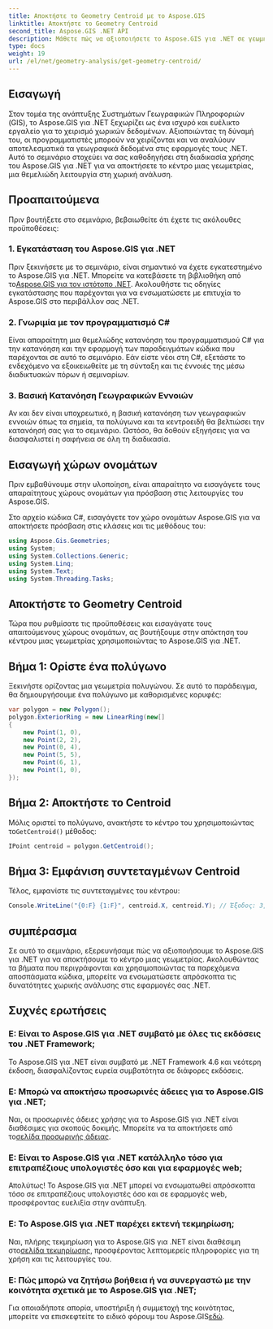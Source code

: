 ```yaml
---
title: Αποκτήστε το Geometry Centroid με το Aspose.GIS
linktitle: Αποκτήστε το Geometry Centroid
second_title: Aspose.GIS .NET API
description: Μάθετε πώς να αξιοποιήσετε το Aspose.GIS για .NET σε γεωμετρικά centrroids μέσω αυτής της περιεκτικής. Ενσωματώστε απρόσκοπτα τη χωρική ανάλυση στις εφαρμογές σας .NET.
type: docs
weight: 19
url: /el/net/geometry-analysis/get-geometry-centroid/
---
```

## Εισαγωγή
Στον τομέα της ανάπτυξης Συστημάτων Γεωγραφικών Πληροφοριών (GIS), το Aspose.GIS για .NET ξεχωρίζει ως ένα ισχυρό και ευέλικτο εργαλείο για το χειρισμό χωρικών δεδομένων. Αξιοποιώντας τη δύναμή του, οι προγραμματιστές μπορούν να χειρίζονται και να αναλύουν αποτελεσματικά τα γεωγραφικά δεδομένα στις εφαρμογές τους .NET. Αυτό το σεμινάριο στοχεύει να σας καθοδηγήσει στη διαδικασία χρήσης του Aspose.GIS για .NET για να αποκτήσετε το κέντρο μιας γεωμετρίας, μια θεμελιώδη λειτουργία στη χωρική ανάλυση.
## Προαπαιτούμενα
Πριν βουτήξετε στο σεμινάριο, βεβαιωθείτε ότι έχετε τις ακόλουθες προϋποθέσεις:
### 1. Εγκατάσταση του Aspose.GIS για .NET
 Πριν ξεκινήσετε με το σεμινάριο, είναι σημαντικό να έχετε εγκατεστημένο το Aspose.GIS για .NET. Μπορείτε να κατεβάσετε τη βιβλιοθήκη από το[Aspose.GIS για τον ιστότοπο .NET](https://releases.aspose.com/gis/net/). Ακολουθήστε τις οδηγίες εγκατάστασης που παρέχονται για να ενσωματώσετε με επιτυχία το Aspose.GIS στο περιβάλλον σας .NET.
### 2. Γνωριμία με τον προγραμματισμό C#
Είναι απαραίτητη μια θεμελιώδης κατανόηση του προγραμματισμού C# για την κατανόηση και την εφαρμογή των παραδειγμάτων κώδικα που παρέχονται σε αυτό το σεμινάριο. Εάν είστε νέοι στη C#, εξετάστε το ενδεχόμενο να εξοικειωθείτε με τη σύνταξη και τις έννοιές της μέσω διαδικτυακών πόρων ή σεμιναρίων.
### 3. Βασική Κατανόηση Γεωγραφικών Εννοιών
Αν και δεν είναι υποχρεωτικό, η βασική κατανόηση των γεωγραφικών εννοιών όπως τα σημεία, τα πολύγωνα και τα κεντροειδή θα βελτιώσει την κατανόησή σας για το σεμινάριο. Ωστόσο, θα δοθούν εξηγήσεις για να διασφαλιστεί η σαφήνεια σε όλη τη διαδικασία.

## Εισαγωγή χώρων ονομάτων
Πριν εμβαθύνουμε στην υλοποίηση, είναι απαραίτητο να εισαγάγετε τους απαραίτητους χώρους ονομάτων για πρόσβαση στις λειτουργίες του Aspose.GIS.

Στο αρχείο κώδικα C#, εισαγάγετε τον χώρο ονομάτων Aspose.GIS για να αποκτήσετε πρόσβαση στις κλάσεις και τις μεθόδους του:
```csharp
using Aspose.Gis.Geometries;
using System;
using System.Collections.Generic;
using System.Linq;
using System.Text;
using System.Threading.Tasks;
```
## Αποκτήστε το Geometry Centroid
Τώρα που ρυθμίσατε τις προϋποθέσεις και εισαγάγατε τους απαιτούμενους χώρους ονομάτων, ας βουτήξουμε στην απόκτηση του κέντρου μιας γεωμετρίας χρησιμοποιώντας το Aspose.GIS για .NET.
## Βήμα 1: Ορίστε ένα πολύγωνο
Ξεκινήστε ορίζοντας μια γεωμετρία πολυγώνου. Σε αυτό το παράδειγμα, θα δημιουργήσουμε ένα πολύγωνο με καθορισμένες κορυφές:
```csharp
var polygon = new Polygon();
polygon.ExteriorRing = new LinearRing(new[]
{
    new Point(1, 0),
    new Point(2, 2),
    new Point(0, 4),
    new Point(5, 5),
    new Point(6, 1),
    new Point(1, 0),
});
```
## Βήμα 2: Αποκτήστε το Centroid
 Μόλις οριστεί το πολύγωνο, ανακτήστε το κέντρο του χρησιμοποιώντας το`GetCentroid()` μέθοδος:
```csharp
IPoint centroid = polygon.GetCentroid();
```
## Βήμα 3: Εμφάνιση συντεταγμένων Centroid
Τέλος, εμφανίστε τις συντεταγμένες του κέντρου:
```csharp
Console.WriteLine("{0:F} {1:F}", centroid.X, centroid.Y); // Έξοδος: 3,33 2,58
```

## συμπέρασμα
Σε αυτό το σεμινάριο, εξερευνήσαμε πώς να αξιοποιήσουμε το Aspose.GIS για .NET για να αποκτήσουμε το κέντρο μιας γεωμετρίας. Ακολουθώντας τα βήματα που περιγράφονται και χρησιμοποιώντας τα παρεχόμενα αποσπάσματα κώδικα, μπορείτε να ενσωματώσετε απρόσκοπτα τις δυνατότητες χωρικής ανάλυσης στις εφαρμογές σας .NET.
## Συχνές ερωτήσεις
### Ε: Είναι το Aspose.GIS για .NET συμβατό με όλες τις εκδόσεις του .NET Framework;
Το Aspose.GIS για .NET είναι συμβατό με .NET Framework 4.6 και νεότερη έκδοση, διασφαλίζοντας ευρεία συμβατότητα σε διάφορες εκδόσεις.
### Ε: Μπορώ να αποκτήσω προσωρινές άδειες για το Aspose.GIS για .NET;
 Ναι, οι προσωρινές άδειες χρήσης για το Aspose.GIS για .NET είναι διαθέσιμες για σκοπούς δοκιμής. Μπορείτε να τα αποκτήσετε από το[σελίδα προσωρινής άδειας](https://purchase.aspose.com/temporary-license/).
### Ε: Είναι το Aspose.GIS για .NET κατάλληλο τόσο για επιτραπέζιους υπολογιστές όσο και για εφαρμογές web;
Απολύτως! Το Aspose.GIS για .NET μπορεί να ενσωματωθεί απρόσκοπτα τόσο σε επιτραπέζιους υπολογιστές όσο και σε εφαρμογές web, προσφέροντας ευελιξία στην ανάπτυξη.
### Ε: Το Aspose.GIS για .NET παρέχει εκτενή τεκμηρίωση;
 Ναι, πλήρης τεκμηρίωση για το Aspose.GIS για .NET είναι διαθέσιμη στο[σελίδα τεκμηρίωσης](https://reference.aspose.com/gis/net/), προσφέροντας λεπτομερείς πληροφορίες για τη χρήση και τις λειτουργίες του.
### Ε: Πώς μπορώ να ζητήσω βοήθεια ή να συνεργαστώ με την κοινότητα σχετικά με το Aspose.GIS για .NET;
 Για οποιαδήποτε απορία, υποστήριξη ή συμμετοχή της κοινότητας, μπορείτε να επισκεφτείτε το ειδικό φόρουμ του Aspose.GIS[εδώ](https://forum.aspose.com/c/gis/33).